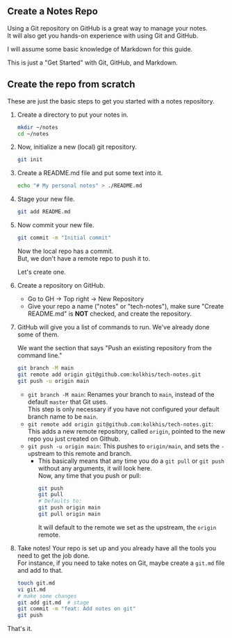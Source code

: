 ## Create a Notes Repo

Using a Git repository on GitHub is a great way to manage your notes.  
It will also get you hands-on experience with using Git and GitHub.  

I will assume some basic knowledge of Markdown for this guide.  

This is just a "Get Started" with Git, GitHub, and Markdown.  

## Create the repo from scratch

These are just the basic steps to get you started with a notes repository.  

1. Create a directory to put your notes in.  
   ```bash
   mkdir ~/notes
   cd ~/notes
   ```
   
2. Now, initialize a new (local) git repository.  
   ```bash
   git init
   ```

3. Create a README.md file and put some text into it.  
   ```bash
   echo "# My personal notes" > ./README.md
   ```

4. Stage your new file.  
   ```bash
   git add README.md
   ```

5. Now commit your new file.  
   ```bash
   git commit -m "Initial commit"
   ```
   Now the local repo has a commit.  
   But, we don't have a remote repo to push it to.  
   
   Let's create one.  


6. Create a repository on GitHub.  
    - Go to GH -> Top right -> New Repository
    - Give your repo a name ("notes" or "tech-notes"), make sure "Create README.md" is **NOT** checked, and create the repository.  

7. GitHub will give you a list of commands to run. We've already done some of them.  

   We want the section that says "Push an existing repository from the command line."  
   ```bash
   git branch -M main
   git remote add origin git@github.com:kolkhis/tech-notes.git
   git push -u origin main
   ```

    - `git branch -M main`: Renames your branch to `main`, instead of the
       default `master` that Git uses.  
       This step is only necessary if you have not configured your default
       branch name to be `main`.  
    - `git remote add origin git@github.com:kolkhis/tech-notes.git`: 
       This adds a new remote repository, called `origin`, pointed to the
       new repo you just created on Github.  
    - `git push -u origin main`: This pushes to `origin/main`, and sets the
      `-u`pstream to this remote and branch.  
        - This basically means that any time you do a `git pull` or `git push`
          without any arguments, it will look here.  
          Now, any time that you push or pull:
          ```bash
          git push
          git pull
          # Defaults to:
          git push origin main
          git pull origin main
          ```
          It will default to the remote we set as the upstream, the `origin` remote.  


8. Take notes! Your repo is set up and you already have all the tools you need to get
   the job done.  
   For instance, if you need to take notes on Git, maybe create a `git.md`  file and
   add to that.
   ```bash
   touch git.md
   vi git.md
   # make some changes
   git add git.md  # stage
   git commit -m "feat: Add notes on git"
   git push
   ```

That's it. 
